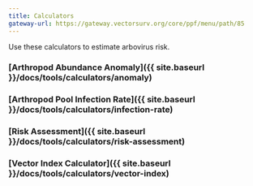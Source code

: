 ```yaml
---
title: Calculators
gateway-url: https://gateway.vectorsurv.org/core/ppf/menu/path/85
---
```


Use these calculators to estimate arbovirus risk.

### [Arthropod Abundance Anomaly]({{ site.baseurl }}/docs/tools/calculators/anomaly)

### [Arthropod Pool Infection Rate]({{ site.baseurl }}/docs/tools/calculators/infection-rate)

### [Risk Assessment]({{ site.baseurl }}/docs/tools/calculators/risk-assessment)

### [Vector Index Calculator]({{ site.baseurl }}/docs/tools/calculators/vector-index)
